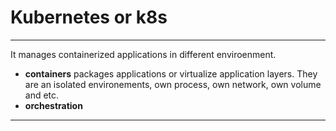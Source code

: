 # Kubernetes or k8s
******************************
It manages containerized applications in different enviroenment. 
* **containers** packages applications or virtualize application layers. They are an isolated environements, own process, own network, own volume and etc.
* **orchestration** 
******************************

